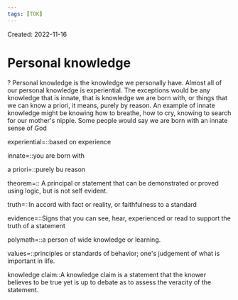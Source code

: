 ```yaml
---
tags: [TOK] 
---
```

Created: 2022-11-16

# Personal knowledge
?
Personal knowledge is the knowledge we personally have. Almost all of our personal knowledge is experiential. The exceptions would be any knowledge that is innate, that is knowledge we are born with, or things that we can know a priori, it means, purely by reason. An example of innate knowledge might be knowing how to breathe, how to cry, knowing to search for our mother's nipple. Some people would say we are born with an innate sense of God
<!--SR:!2023-01-16,36,230-->

experiential=::based on experience
<!--SR:!2023-01-02,26,230-->
innate=::you are born with
<!--SR:!2023-01-21,39,230-->
a priori=::purely bu reason
<!--SR:!2023-01-20,39,230-->

theorem=:: A principal or statement that can be demonstrated or proved using logic, but is not self evident. 
<!--SR:!2023-01-07,29,230-->
truth=::In accord with fact or reality, or faithfulness to a standard
<!--SR:!2023-01-22,40,230-->
evidence=::Signs that you can see, hear, experienced or read to support the truth of a statement
<!--SR:!2023-01-12,32,230-->
polymath=::a person of wide knowledge or learning.
<!--SR:!2022-12-30,23,240-->
values=::principles or standards of behavior; one's judgement of what is important in life.
<!--SR:!2022-12-24,19,240-->
knowledge claim::A knowledge claim is a statement that the knower believes to be true yet is up to debate as to assess the veracity of the statement.
<!--SR:!2022-12-22,17,240-->